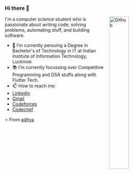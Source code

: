 ### Hi there 👋

<img width="35%" align="right" alt="Github" src="https://user-images.githubusercontent.com/48678280/88862734-4903af80-d201-11ea-968b-9c939d88a37c.gif" />

I'm a computer science student who is passionate about writing code, solving problems, automating stuff, and building software.

- 🔭 I’m currently persuing a Degree in Bachelor's of Technology in IT at Indian Institute of Information Technology, Lucknow.
- 📚 I’m currently focussing over Competitive Programming and DSA stuffs along with Flutter Tech.
- 📫 How to reach me: 
- [Linkedin](https://www.linkedin.com/in/aditya-agrawal-87ab6a200/) 
- [Gmail](mailto:lit2020023@iiitl.ac.in)
- [Codeforces](https://codeforces.com/profile/aditya_iiitL)
- [Codechef](https://www.codechef.com/users/agrawal_2002)

⭐️ From [aditya](https://github.com/adityaiiitL)
